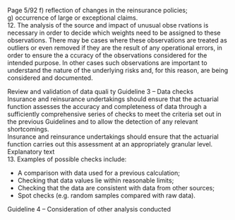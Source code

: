  
Page 5/92 
f) reflection of changes in the reinsurance policies;  
g) occurrence of large or exceptional claims.  
12. The analysis of the source and impact of unusual obse rvations is necessary in order to 
decide which weights need to be assigned to these observations. There may be cases where 
these observations are treated as outliers or even removed if they are the result of any operational errors, in order to ensure the a ccuracy of the observations considered for the 
intended purpose. In other cases such observations are important to understand the nature of the underlying risks and, for this reason, are being considered and documented.  
 
Review and validation of data quali ty 
Guideline 3 – Data checks  
Insurance and reinsurance undertakings should ensure that the actuarial function assesses the 
accuracy and completeness of data through a sufficiently comprehensive series of checks to 
meet the criteria set out in the previous Guidelines and to allow the detection of any relevant 
shortcomings.  
Insurance and reinsurance undertakings should ensure that the actuarial function carries out 
this assessment at an appropriately granular level.  
Explanatory text  
13. Examples of possible checks include:  
- A comparison with data used for a previous calculation;  
- Checking that data values lie within reasonable limits;  
- Checking that the data are consistent with data from other sources;  
- Spot checks (e.g.  random samples compared with raw data).  
 
   
Guideline 4 – Consideration of other analysis conducted 